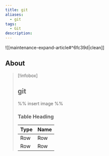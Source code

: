 ```yaml
---
title: git
aliases:
  - git
tags:
  - Git
description:
---
```


![[maintenance-expand-article#^6fc39d|clean]]

## About

> [!infobox]
> 
> ## git
> 
> %% insert image %%
> 
> ### Table Heading
> 
> | Type | Name |
> | --- | --- |
> | Row | Row |
> | Row | Row |